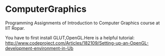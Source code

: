 ComputerGraphics
================

Programming Assignments of Introduction to Computer Graphics course at IIT Ropar.

You have to first install GLUT,OpenGL.Here is a helpful tutorial:
http://www.codeproject.com/Articles/182109/Setting-up-an-OpenGL-development-environment-in-Ub
